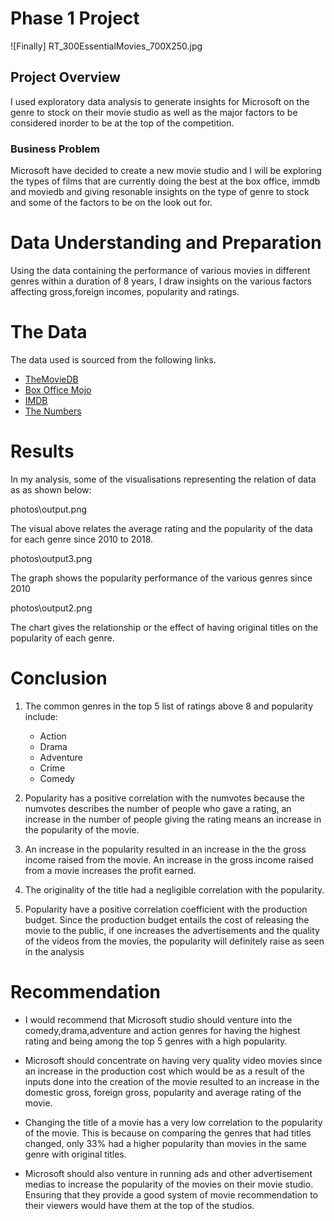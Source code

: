 # Phase 1 Project

![Finally] RT_300EssentialMovies_700X250.jpg


## Project Overview

I used exploratory data analysis to generate insights for Microsoft on the genre to stock on their movie studio as well as the major factors to be considered inorder to be at the top of the competition.

### Business Problem

Microsoft have decided to create a new movie studio and I will be exploring the types of films that are currently doing the best at the box office, immdb and moviedb and giving resonable insights on the type of genre to stock and some of the factors to be on the look out for.

# Data Understanding and Preparation

Using the data containing the performance of various movies in different genres within a duration of 8 years, I draw insights on the various factors affecting gross,foreign incomes, popularity and ratings.

# The Data

The data used is sourced from the following links.
* [TheMovieDB](https://www.themoviedb.org/)
* [Box Office Mojo](https://www.boxofficemojo.com/)
* [IMDB](https://www.imdb.com/)
* [The Numbers](https://www.the-numbers.com/)

# Results
In my analysis, some of the visualisations representing the relation of data as as shown below:

 photos\output.png

 The visual above relates the average rating and the popularity of the data for each genre since 2010 to 2018.

 photos\output3.png

 The graph shows the popularity performance of the various genres since 2010

 photos\output2.png

 The chart gives the relationship or the effect of having original titles on the popularity of each genre.

# Conclusion

1. The common genres in the top 5 list of ratings above 8 and popularity include:
    * Action
    * Drama
    * Adventure
    * Crime
    * Comedy

2. Popularity has a positive correlation with the numvotes because the numvotes describes the number of people who gave a rating, an increase in the number of people giving the rating means an increase in the popularity of the movie.

3. An increase in the popularity resulted in an increase in the the gross income raised from the movie. An increase in the gross income raised from a movie increases the profit earned.

4. The originality of the title had a negligible correlation with the popularity.

5. Popularity have a positive correlation coefficient with the production budget. Since the production budget entails the cost of releasing the movie to the public, if one increases the advertisements and the quality of the videos from the movies, the popularity will definitely raise as seen in the analysis

# Recommendation

* I would recommend that Microsoft studio should venture into the comedy,drama,adventure and action genres for having the highest rating and being among the top 5 genres with a high popularity.

* Microsoft should concentrate on having very quality video movies since an increase in the production cost which would be as a result of the inputs done into the creation of the movie resulted to an increase in the domestic gross, foreign gross, popularity and average rating of the movie.

* Changing the title of a movie has a very low correlation to the popularity of the movie. This is because on comparing the genres that had titles changed, only 33% had a higher popularity than movies in the same genre with original titles.

* Microsoft should also venture in running ads and other advertisement medias to increase the popularity of the movies on their movie studio. Ensuring that they provide a good system of movie recommendation to their viewers would have them at the top of the studios.
